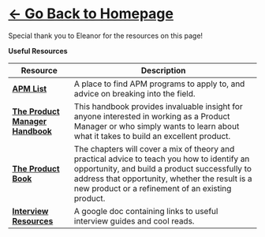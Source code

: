 # [<- Go Back to Homepage](home.md)

Special thank you to Eleanor for the resources on this page!

**Useful Resources**

| **Resource** | **Description** |
| --- | --- |
| [**APM List**](apmlist.com) | A place to find APM programs to apply to, and advice on breaking into the field. |
| [**The Product Manager Handbook**](https://drive.google.com/file/d/16qP2vkVuP_WhOgAKCkCntzpr_vWlcb_y/view) | This handbook provides invaluable insight for anyone interested in working as a Product Manager or who simply wants to learn about what it takes to build an excellent product. |
| [**The Product Book**](https://drive.google.com/file/d/1aVO9UyY15bs9fAy5Xc6vlCAv4XUT7bMX/view) | The chapters will cover a mix of theory and practical advice to teach you how to identify an opportunity, and build a product successfully to address that opportunity, whether the result is a new product or a refinement of an existing product. |
| [**Interview Resources**](https://docs.google.com/document/d/1DxaC3d4QmOaor2810tWQPi5Ws9ISHdcAxWCxI-Kc-cA/edit) | A google doc containing links to useful interview guides and cool reads. |